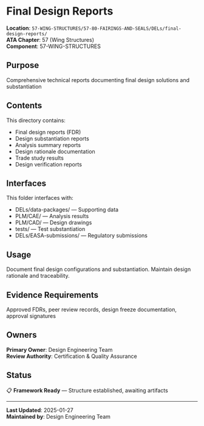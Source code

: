 # Final Design Reports

**Location**: `57-WING-STRUCTURES/57-80-FAIRINGS-AND-SEALS/DELs/final-design-reports/`  
**ATA Chapter**: 57 (Wing Structures)  
**Component**: 57-WING-STRUCTURES

## Purpose

Comprehensive technical reports documenting final design solutions and substantiation

## Contents

This directory contains:

- Final design reports (FDR)
- Design substantiation reports
- Analysis summary reports
- Design rationale documentation
- Trade study results
- Design verification reports

## Interfaces

This folder interfaces with:

- DELs/data-packages/ — Supporting data
- PLM/CAE/ — Analysis results
- PLM/CAD/ — Design drawings
- tests/ — Test substantiation
- DELs/EASA-submissions/ — Regulatory submissions

## Usage

Document final design configurations and substantiation. Maintain design rationale and traceability.

## Evidence Requirements

Approved FDRs, peer review records, design freeze documentation, approval signatures

## Owners

**Primary Owner**: Design Engineering Team  
**Review Authority**: Certification & Quality Assurance

## Status

📋 **Framework Ready** — Structure established, awaiting artifacts

---

**Last Updated**: 2025-01-27  
**Maintained by**: Design Engineering Team

